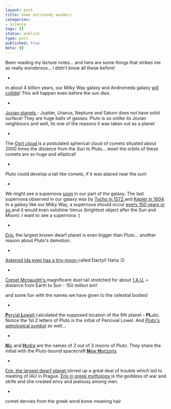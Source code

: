 ```yaml
---
layout: post
title: Some astronomy wonders
categories:
- Science
tags: []
status: publish
type: post
published: true
meta: {}
---
```

Been reading my lecture notes... and here are some things that strikes me as really wonderous... i didn't know all these before!

-  

in about 4 billion years, our Milky Way galaxy and Andromeda galaxy [will collide](http://www.nasa.gov/audience/forstudents/5-8/features/F_When_Gallaxies_Collide.html)! This will happen even before the sun dies.

-  

[Jovian planets ](http://wind.caspercollege.edu/~marquard/astronomy/jovian.htm)- Jupiter, Uranus, Neptune and Saturn does not have solid surface! They are huge balls of gasses. Pluto is so unlike its Jovian neighbours and well, its one of the reasons it was taken out as a planet

-  

The [Oort cloud ](http://en.wikipedia.org/wiki/Oort_cloud)is a postulated spherical cloud of comets situated about 2000 times the distance from the Sun to Pluto... wow! the orbits of these comets are so huge and elliptical!

-  

Pluto could develop a tail like comets, if it was placed near the sun!

-  

We might see a supernova [soon](http://news.bbc.co.uk/2/hi/science/nature/5204676.stm) in our part of the galaxy. The last supernova observed in our galaxy was by [Tycho in 1572 ](http://antwrp.gsfc.nasa.gov/apod/ap960623.html)and [Kepler in 1604](http://www.seds.org/~spider/Spider/Vars/sn1604.html://). In a galaxy like our Milky Way, a supernova should occur [every 100 years or so ](http://hubblesite.org/newscenter/archive/releases/2001/09)and it would even outshine Venus (brightest object after the Sun and Moon). I want to see a supernova :(

-  

[Eris](http://en.wikipedia.org/wiki/Eris_(dwarf_planet)), the largest known dwarf planet is even bigger than Pluto... another reason about Pluto's demotion.

-  

[Asteroid Ida even has a tiny moon ](http://antwrp.gsfc.nasa.gov/apod/ap990807.html)called Dactyl! Haha :D

-  

[Comet Mcnaught's ](http://en.wikipedia.org/wiki/Comet_McNaught)magnificent dust tail stretched for about [1 A.U.](http://en.wikipedia.org/wiki/Astronomical_unit) = distance from Earth to Sun - 150 million km!

and some fun with the names we have given to the celestial bodies!

-  

[**P**ercial **L**owell ](http://en.wikipedia.org/wiki/Percival_Lowell)calculated the supposed location of the 9th planet - **PL**uto. Notice the 1st 2 letters of Pluto is the initial of Percivial Lowel. And [Pluto's astrological symbol](http://sse.jpl.nasa.gov/multimedia/gallery/Pluto_Sym-browse.jpg) as well...

-  

[**N**ix](http://en.wikipedia.org/wiki/Nix_(moon)) and [**H**ydra](http://en.wikipedia.org/wiki/Hydra_(moon)) are the names of 2 out of 3 moons of Pluto. They share the initial with the Pluto-bound spacecraft [**N**ew **H**orizons](http://www.nasa.gov/mission_pages/newhorizons/main/index.html)

-  

[Eris, the largest dwarf planet ](http://www.gps.caltech.edu/~mbrown/planetlila/)stirred up a great deal of trouble which led to meeting of IAU in Prague. [Eris in greek mythology ](http://www.theoi.com/Daimon/Eris.html)is the goddess of war and strife and she created envy and jealousy among men.

-  

comet dervies from the greek word kome meaning hair

